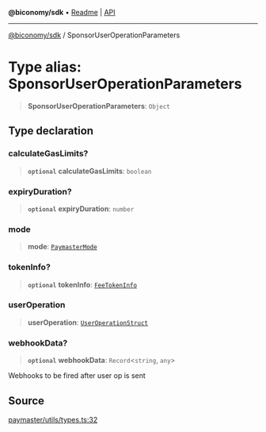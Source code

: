 **@biconomy/sdk** • [Readme](../README.md) \| [API](../globals.md)

***

[@biconomy/sdk](../README.md) / SponsorUserOperationParameters

# Type alias: SponsorUserOperationParameters

> **SponsorUserOperationParameters**: `Object`

## Type declaration

### calculateGasLimits?

> **`optional`** **calculateGasLimits**: `boolean`

### expiryDuration?

> **`optional`** **expiryDuration**: `number`

### mode

> **mode**: [`PaymasterMode`](../enumerations/PaymasterMode.md)

### tokenInfo?

> **`optional`** **tokenInfo**: [`FeeTokenInfo`](FeeTokenInfo.md)

### userOperation

> **userOperation**: [`UserOperationStruct`](UserOperationStruct.md)

### webhookData?

> **`optional`** **webhookData**: `Record`\<`string`, `any`\>

Webhooks to be fired after user op is sent

## Source

[paymaster/utils/types.ts:32](https://github.com/bcnmy/sdk/blob/main/src/paymaster/utils/types.ts#L32)
